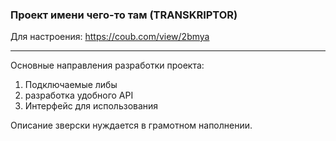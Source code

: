 ### Проект имени чего-то там (TRANSKRIPTOR)

Для настроения: https://coub.com/view/2bmya


________

Основные направления разработки проекта:
1) Подключаемые либы
2) разработка удобного API
3) Интерфейс для использования

Описание зверски нуждается в грамотном наполнении.
